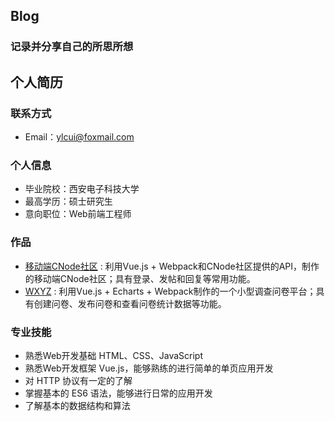 ## Blog

### 记录并分享自己的所思所想

## 个人简历

### 联系方式
- Email：ylcui@foxmail.com

### 个人信息
 - 毕业院校：西安电子科技大学
 - 最高学历：硕士研究生
 - 意向职位：Web前端工程师

### 作品
 - [移动端CNode社区](https://github.com/pramper/CNode-Mobile) : 利用Vue.js + Webpack和CNode社区提供的API，制作的移动端CNode社区；具有登录、发帖和回复等常用功能。
 - [WXYZ](http://github.com/yourname/projectname) : 利用Vue.js + Echarts + Webpack制作的一个小型调查问卷平台；具有创建问卷、发布问卷和查看问卷统计数据等功能。

### 专业技能

- 熟悉Web开发基础 HTML、CSS、JavaScript
- 熟悉Web开发框架 Vue.js，能够熟练的进行简单的单页应用开发
- 对 HTTP 协议有一定的了解
- 掌握基本的 ES6 语法，能够进行日常的应用开发
- 了解基本的数据结构和算法

